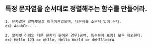 ##  특정 문자열을 순서대로 정렬해주는 함수를 만들어라.

```
1. 문자열은 알파벳으로 이루어져있으며, 대문자를 소문자 앞에 둔다.
ex) AaabCc....

2. 알파벳 이외의 다른 문자가 들어온 경우(공백, 특수문자 포함) 모두 제외한다. 
ex) Hello 123 => eHllo, Hello World => deHllloorW
```
